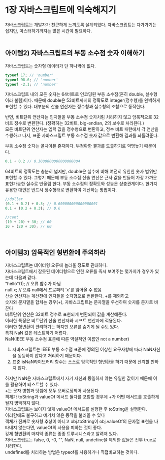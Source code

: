# 1장 자바스크립트에 익숙해지기
자바스크립트는 개발자가 친근하게 느끼도록 설계되었다. 자바스크립트는 다가가기는 쉽지만, 마스터하기까지는 많은 시간이 필요하다.<br>
<br>

## 아이템2) 자바스크립트의 부동 소수점 숫자 이해하기
자바스크립트는 숫자형 데이터가 단 하나밖에 없다.<br>
```javascript
typeof 17; // 'number'
typeof 98.6; // 'number'
typeof -2.1; // 'number'
```
자바스크립트 내의 모든 숫자는 64비트로 인코딩된 부동 소수점(흔히 double, 실수형이라 불림)이다. 때문에 double은 53비트까지의 정확도로 integer(정수형)를 완벽하게 표현할 수 있다. 대부분의 산술 연산자는 정수형과 실수형의 조합으로 동작한다.<br>

반면, 비트단위 연산자는 인자들을 부동 소수점 숫자처럼 처리하지 않고 암묵적으로 32비트 정수로 변환한다. (정확히는 32비트, big-endian, 2의 보수로 처리된다.)<br>
모든 비트단위 연산자는 입력 값을 정수형으로 변환하고, 정수 비트 패턴에서 각 연산을 수행하고 나서, 표준 자바스크립트 부동 소수점 숫자 값으로 변환해 결과를 되돌려준다.<br>

부동 소수점 숫자는 골치아픈 존재이다. 부정확한 결과를 도출하기로 악명높기 때문이다.
```javascript
0.1 + 0.2 // 0.3000000000000000004
```
64비트의 정확도는 충분히 넓지만, double은 실수에 비해 여전히 유한한 숫자 범위만 표현할 수 있다. 그렇기 때문에 부동 소수점 산술 연산은 근사 값을 만들어 가장 가까운 표현가능한 실수로 반올림 한다. 부동 소수점의 정확도와 성능은 상충관계이다. 한가지 유용한 대안은 반드시 정수형태로 변환하여 계산하는 방법이다.
```javascript
//dollar
(0.1 + 0.2) + 0.3; // 0.600000000000000001
0.1 + (0.2 + 0.3); // 0.6

//cent
(10 + 20) + 30; // 60
10 + (20 + 30); // 60
```
<br>

## 아이템3) 암묵적인 형변환에 주의하라
자바스크립트는 데이터형 오류에 놀라울 정도로 관대하다.<br>
자바스크립트에서 잘못된 데이터형으로 인한 오류를 즉시 보여주는 몇가지가 경우가 있는데 다음과 같다.<br>
"hello"(1); // 오류 함수가 아님<br>
null.x; // 오류 null에서 프로퍼티 'x'를 읽어올 수 없음<br>
산술 연산자는 계산전에 인자들을 숫자형으로 변환한다. +를 제외하고<br>
숫자와 문자열을 합치는 경우(+), 자바스크립트는 문자열을 우선하여 숫자를 문자로 바꾼다<br>
비트단위 연산은 32비트 정수로 표현되게 변환되어 값을 계산해준다.<br>
이러한 특징은 비트단위 산술 연산자와 시프트 연산자에 적용된다.<br>
이러한 형변환이 편리하기는 하지만 오류를 숨기게 될 수도 있다.<br>
특히 NaN 값은 테스트하기 어렵다.<br>
NaN(IEEE 부동 소수점 표준에 따른 역설적인 이름인 not a number)<br>
1. 자바스크립트는 IEEE 부동 소수점 표준에 정의된 이상한 요구사항에 따라 NaN자신을 동등하지 않다고 처리하기 때문이다.<br>
2. 표준 isNaN라이브러리 함수는 스스로 암묵적인 형변환을 하기 때문에 신뢰할 만하지 않다.

하지만 NaN은 자바스크립트에서 자기 자신과 동일하지 않는 유일한 값이기 때문에 이를 활용하여 테스트할 수 있다.<br>
+는 문자 병합과 덧셈에 모두 오버로딩되어 사용된다.<br>
객체가 toString과 valueOf 메서드 둘다를 포함할 경우에 +가 어떤 메서드를 호출하게 될지 명백하지 않다.<br>
자바스크립트는 보이지 않게 valueOf 메서드를 실행한 후 toString을 실행한다.<br>
이러함에도 불구하고 예기치 않은 동작을 불러올 수 있다<br>
객체가 진짜로 숫자형 추상이 아니고 obj.toString이 obj.valueOf의 문자열 표현을 나타내지 않는다면, valueOf의 사용을 피하는 것이 좋다.<br>
강제 형변환의 마지막 종류는 종종 트루시니스라고 알려져 있다.<br>
자바스크립트는 false, 0, -0, "", NaN, null, undefine을 제외한 값들은 전부 true로 처리한다.<br>
undefined를 처리하는 방법은 typeof를 사용하거나 직접비교하는 것이다.<br>
<br>